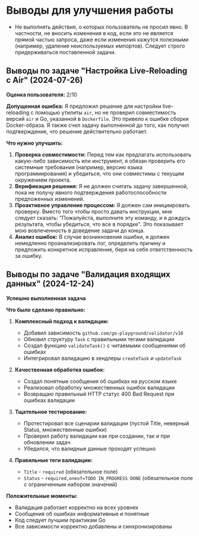 # Выводы для улучшения работы

- Не выполнять действия, о которых пользователь не просил явно. В частности, не вносить изменения в код, если это не является прямой частью запроса, даже если изменения кажутся полезными (например, удаление неиспользуемых импортов). Следует строго придерживаться поставленной задачи. 

## Выводы по задаче "Настройка Live-Reloading с Air" (2024-07-26)

**Оценка пользователя:** 2/10

**Допущенная ошибка:**
Я предложил решение для настройки live-reloading с помощью утилиты `air`, но не проверил совместимость версий `air` и Go, указанной в `Dockerfile`. Это привело к ошибке сборки Docker-образа. Я также счел задачу выполненной до того, как получил подтверждение, что решение действительно работает.

**Что нужно улучшить:**

1.  **Проверка совместимости:** Перед тем как предлагать использовать какую-либо зависимость или инструмент, я обязан проверить его системные требования (например, версию языка программирования) и убедиться, что они совместимы с текущим окружением проекта.
2.  **Верификация решения:** Я не должен считать задачу завершенной, пока не получу явного подтверждения работоспособности предложенных изменений.
3.  **Проактивное управление процессом:** Я должен сам инициировать проверку. Вместо того чтобы просто давать инструкции, мне следует сказать: "Пожалуйста, выполните эту команду, и я дождусь результата, чтобы убедиться, что все в порядке". Это показывает мою вовлеченность в доведение задачи до конца.
4.  **Анализ ошибок:** В случае возникновения ошибки, я должен немедленно проанализировать лог, определить причину и предложить конкретное исправление, беря на себя ответственность за ошибку.

## Выводы по задаче "Валидация входящих данных" (2024-12-24)

**Успешно выполненная задача**

**Что было сделано правильно:**

1. **Комплексный подход к валидации:**
   - Добавил зависимость `github.com/go-playground/validator/v10`
   - Обновил структуру `Task` с правильными тегами валидации
   - Создал функцию `validateTask()` с читаемыми сообщениями об ошибках
   - Интегрировал валидацию в хендлеры `createTask` и `updateTask`

2. **Качественная обработка ошибок:**
   - Создал понятные сообщения об ошибках на русском языке
   - Реализовал обработку множественных ошибок валидации
   - Возвращаю правильный HTTP статус 400 Bad Request при ошибках валидации

3. **Тщательное тестирование:**
   - Протестировал все сценарии валидации (пустой Title, неверный Status, множественные ошибки)
   - Проверил работу валидации как при создании, так и при обновлении задач
   - Убедился, что валидные данные проходят успешно

4. **Правильные теги валидации:**
   - `Title` - `required` (обязательное поле)
   - `Status` - `required,oneof=TODO IN_PROGRESS DONE` (обязательное поле с ограниченным набором значений)

**Положительные моменты:**
- Валидация работает корректно на всех уровнях
- Сообщения об ошибках информативные и понятные
- Код следует лучшим практикам Go
- Все зависимости корректно добавлены и синхронизированы 